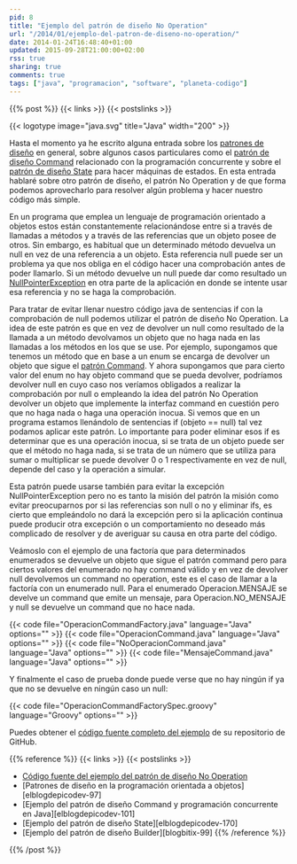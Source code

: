 ```yaml
---
pid: 8
title: "Ejemplo del patrón de diseño No Operation"
url: "/2014/01/ejemplo-del-patron-de-diseno-no-operation/"
date: 2014-01-24T16:48:40+01:00
updated: 2015-09-28T21:00:00+02:00
rss: true
sharing: true
comments: true
tags: ["java", "programacion", "software", "planeta-codigo"]
---
```


{{% post %}}
{{< links >}}
{{< postslinks >}}

{{< logotype image="java.svg" title="Java" width="200" >}}

Hasta el momento ya he escrito alguna entrada sobre los [patrones de diseño](https://elblogdepicodev.blogspot.com.es/2012/03/patrones-de-diseno-en-la-programacion.html) en general, sobre algunos casos particulares como el [patrón de diseño Command](https://elblogdepicodev.blogspot.com.es/2012/04/ejemplo-del-patron-de-diseno-command-y.html) relacionado con la programación concurrente y sobre el [patrón de diseño State](https://elblogdepicodev.blogspot.com.es/2013/08/ejemplo-del-patron-de-diseno-state.html) para hacer máquinas de estados. En esta entrada hablaré sobre otro patrón de diseño, el patrón No Operation y de que forma podemos aprovecharlo para resolver algún problema y hacer nuestro código más simple.

En un programa que emplea un lenguaje de programación orientado a objetos estos están constantemente relacionándose entre si a través de llamadas a métodos y a través de las referencias que un objeto posee de otros. Sin embargo, es habitual que un determinado método devuelva un null en vez de una referencia a un objeto. Esta referencia null puede ser un problema ya que nos obliga en el código hacer una comprobación antes de poder llamarlo. Si un método devuelve un null puede dar como resultado un [NullPointerException](https://docs.oracle.com/javase/7/docs/api/java/lang/NullPointerException.html) en otra parte de la aplicación en donde se intente usar esa referencia y no se haga la comprobación.

Para tratar de evitar llenar nuestro código java de sentencias if con la comprobación de null podemos utilizar el patrón de diseño No Operation. La idea de este patrón es que en vez de devolver un null como resultado de la llamada a un método devolvamos un objeto que no haga nada en las llamadas a los métodos en los que se use. Por ejemplo, supongamos que tenemos un método que en base a un enum se encarga de devolver un objeto que sigue el [patrón Command](https://elblogdepicodev.blogspot.com.es/2012/04/ejemplo-del-patron-de-diseno-command-y.html). Y ahora supongamos que para cierto valor del enum no hay objeto command que se pueda devolver, podríamos devolver null en cuyo caso nos veríamos obligados a realizar la comprobación por null o empleando la idea del patrón No Operation devolver un objeto que implemente la interfaz command en cuestión pero que no haga nada o haga una operación inocua. Si vemos que en un programa estamos llenándolo de sentencias if (objeto == null) tal vez podamos aplicar este patrón. Lo importante para poder eliminar esos if es determinar que es una operación inocua, si se trata de un objeto puede ser que el método no haga nada, si se trata de un número que se utiliza para sumar o multiplicar se puede devolver 0 o 1 respectivamente en vez de null, depende del caso y la operación a simular.

Esta patrón puede usarse también para evitar la excepción NullPointerException pero no es tanto la misión del patrón la misión como evitar preocuparnos por si las referencias son null o no y eliminar ifs, es cierto que empleándolo no dará la excepción pero si la aplicación continua puede producir otra excepción o un comportamiento no deseado más complicado de resolver y de averiguar su causa en otra parte del código.

Veámoslo con el ejemplo de una factoría que para determinados enumerados se devuelve un objeto que sigue el patrón command pero para ciertos valores del enumerado no hay command válido y en vez de devolver null devolvemos un command no operation, este es el caso de llamar a la factoría con un enumerado null. Para el enumerado Operacion.MENSAJE se develve un command que emite un mensaje, para Operacion.NO_MENSAJE y null se devuelve un command que no hace nada.

{{< code file="OperacionCommandFactory.java" language="Java" options="" >}}
{{< code file="OperacionCommand.java" language="Java" options="" >}}
{{< code file="NoOperacionCommand.java" language="Java" options="" >}}
{{< code file="MensajeCommand.java" language="Java" options="" >}}

Y finalmente el caso de prueba donde puede verse que no hay ningún if ya que no se devuelve en ningún caso un null:

{{< code file="OperacionCommandFactorySpec.groovy" language="Groovy" options="" >}}

Puedes obtener el [código fuente completo del ejemplo](https://github.com/picodotdev/blog-ejemplos/tree/master/PatronNoOperation) de su repositorio de GitHub.

{{% reference %}}
{{< links >}}
{{< postslinks >}}
* [Código fuente del ejemplo del patrón de diseño No Operation](https://github.com/picodotdev/blog-ejemplos/tree/master/PatronNoOperation)
* [Patrones de diseño en la programación orientada a objetos][elblogdepicodev-97]
* [Ejemplo del patrón de diseño Command y programación concurrente en Java][elblogdepicodev-101]
* [Ejemplo del patrón de diseño State][elblogdepicodev-170]
* [Ejemplo del patrón de diseño Builder][blogbitix-99]
{{% /reference %}}

{{% /post %}}
